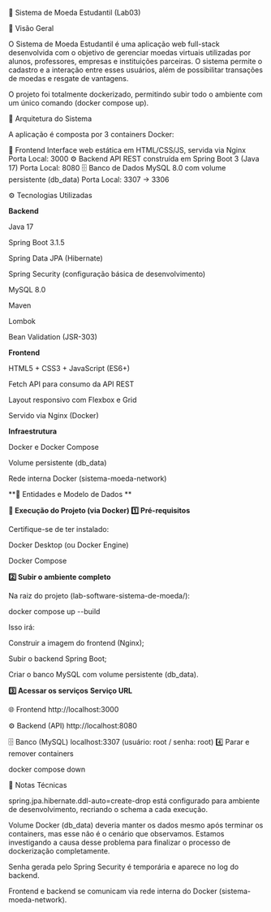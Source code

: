 🚀 Sistema de Moeda Estudantil (Lab03)

📘 Visão Geral

O Sistema de Moeda Estudantil é uma aplicação web full-stack desenvolvida com o objetivo de gerenciar moedas virtuais utilizadas por alunos, professores, empresas e instituições parceiras.
O sistema permite o cadastro e a interação entre esses usuários, além de possibilitar transações de moedas e resgate de vantagens.

O projeto foi totalmente dockerizado, permitindo subir todo o ambiente com um único comando (docker compose up).

🧱 Arquitetura do Sistema

A aplicação é composta por 3 containers Docker:

🧩 Frontend  	Interface web estática em HTML/CSS/JS, servida via Nginx	Porta Local: 3000
⚙️ Backend	 API REST construída em Spring Boot 3 (Java 17)	Porta Local: 8080
🗄️ Banco de Dados	 MySQL 8.0 com volume persistente (db_data)	Porta Local: 3307 → 3306

⚙️ Tecnologias Utilizadas

**Backend**

Java 17

Spring Boot 3.1.5

Spring Data JPA (Hibernate)

Spring Security (configuração básica de desenvolvimento)

MySQL 8.0

Maven

Lombok

Bean Validation (JSR-303)

**Frontend**

HTML5 + CSS3 + JavaScript (ES6+)

Fetch API para consumo da API REST

Layout responsivo com Flexbox e Grid

Servido via Nginx (Docker)

**Infraestrutura**

Docker e Docker Compose

Volume persistente (db_data)

Rede interna Docker (sistema-moeda-network)

**🧩 Entidades e Modelo de Dados
**

**🧰 Execução do Projeto (via Docker)
1️⃣ Pré-requisitos**

Certifique-se de ter instalado:

Docker Desktop (ou Docker Engine)

Docker Compose

**2️⃣ Subir o ambiente completo**

Na raiz do projeto (lab-software-sistema-de-moeda/):

docker compose up --build


Isso irá:

Construir a imagem do frontend (Nginx);

Subir o backend Spring Boot;

Criar o banco MySQL com volume persistente (db_data).

**3️⃣ Acessar os serviços**
**Serviço	URL**

🌐 Frontend	http://localhost:3000

⚙️ Backend (API)	http://localhost:8080

🗄️ Banco (MySQL)	localhost:3307 (usuário: root / senha: root)
4️⃣ Parar e remover containers

docker compose down





🧠 Notas Técnicas

spring.jpa.hibernate.ddl-auto=create-drop está configurado para ambiente de desenvolvimento, recriando o schema a cada execução.

Volume Docker (db_data) deveria manter os dados mesmo após terminar os containers, mas esse não é o cenário que observamos. Estamos investigando a causa desse problema para finalizar  o processo de dockerização completamente.

Senha gerada pelo Spring Security é temporária e aparece no log do backend.

Frontend e backend se comunicam via rede interna do Docker (sistema-moeda-network).
